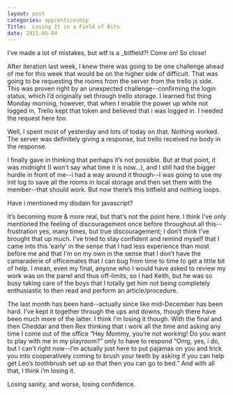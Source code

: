 ```yaml
---
layout: post 
categories: apprenticeship
Title:  Losing It in a Field of Bits
date: 2021-05-04
---
```


I’ve made a lot of mistakes, but wtf is a _bitfield?!  Come on!  So close!

After iteration last week, I knew there was going to be one challenge ahead of me for this week that would be on the higher side of difficult.  That was going to be requesting the rooms from the server from the trello js side.  This was proven right by an unexpected challenge--confirming the login status, which I’d originally set through trello storage.  I learned fist thing Monday morning, however, that when I enable the power up while not logged in, Trello kept that token and believed that i was logged in.  I needed the request here too.

Well, I spent most of yesterday and lots of today on that.  Nothing worked.  The server was definitely giving a response, but trello received no body in the response.

I finally gave in thinking that perhaps it’s not possible.  But at that point, it was midnight (I won’t say what time it is now...), and I still had the bigger hurdle in front of me--i had a way around it though--I was going to use my init log to save all the rooms in local storage and then set them with the member--that should work.  But now there’s this bitfield and nothing loops.

Have i mentioned my disdain for javascript?

It’s becoming more & more real, but that’s not the point here. I think I’ve only mentioned the feeling of discouragement once before throughout all this--frustration yes, many times, but true discouragement; I don’t think I’ve brought that up much.  I’ve tried to stay confident and remind myself that I came into this ‘early’ in the sense that I had less experience than most before me and that I’m on my own in the sense that I don’t have the camaraderie of officemates that I can bug from time to time to get a little bit of help.  I mean, even my final, anyone who I would have asked to review my work was on the panel and thus off-limits, so I had Keith, but he was so busy taking care of the boys that I totally get him not being completely enthusiastic to then read and perform an article/procedure.

The last month has been hard--actually since like mid-December has been hard.  I’ve kept it together through the ups and downs, though there have been much more of the latter.  I think I’m losing it though.  With the final and then Cheddar and then Rex thinking that i work all the time and asking any time I come out of the office “Hey Mommy, you’re not working!  Do you want to play with me in my playroom?”  only to have to respond “Omg, yes, i do, but I can’t right now--I’m actually just here to put pajamas on you and trick you into cooperatively coming to brush your teeth by asking if you can help get Leo’s toothbrush set up so that then you can go to bed.”  And with all that, I think i’m losing it.

Losing sanity, and worse, losing confidence.


